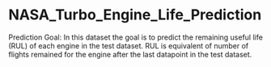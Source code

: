 # NASA_Turbo_Engine_Life_Prediction
Prediction Goal: In this dataset the goal is to predict the remaining useful life (RUL) of each engine in the test dataset. RUL is equivalent of number of flights remained for the engine after the last datapoint in the test dataset.
